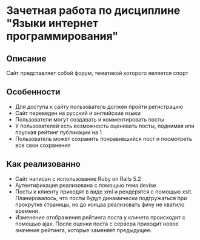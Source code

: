 # Зачетная работа по дисциплине "Языки интернет программирования"
## Описание
Сайт представляет собой форум, тематикой которого является спорт
## Особенности
* Для доступа к сайту пользователь должен пройти регистрацию
* Сайт переведен на русский и английские языки
* Пользователи могут создавать и комментировать посты
* У пользователей есть возможность оценивать посты, поднимая или поуская рейтинг публикации на 1
* Пользователь может сохранить понравившийся пост и посмотреть все свои сохрвнения
## Как реализованно
* Сайт написан с использование Ruby on Rails 5.2
* Аутентификация реализована с помощью гема devise
* Посты к клиенту приходят в виде xml и рендерятся с помощью xslt. Планировалось, что посты будут динамически подгружаться при прокрутке страницы, но до концаа реализовать фичу не хватило времени.
* Изменение отображения рейтинга поста у клинета происходит с помощью ajax. После оценки поста с сервера приходит новое значение рейтинга, которые заменяет предыдущее.
